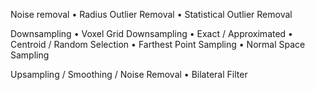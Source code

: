 Noise removal
• Radius Outlier Removal
• Statistical Outlier Removal

Downsampling
• Voxel Grid Downsampling
• Exact / Approximated
• Centroid / Random Selection
• Farthest Point Sampling
• Normal Space Sampling

Upsampling / Smoothing / Noise Removal
• Bilateral Filter